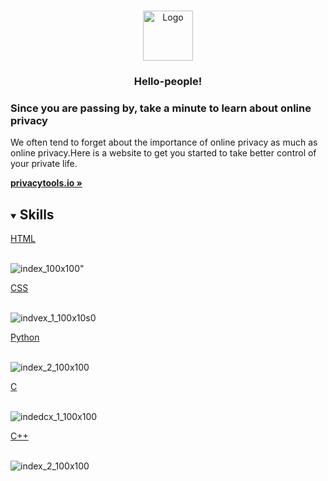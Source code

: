 <!-- PROJECT LOGO -->
<br />
<p style="text-align: center;">
<p align="center">
  <a href="https://github.com/othneildrew/Best-README-Template">
    <img src="images/logo.png" alt="Logo" width="80" height="80">
  </a>

  <h3 style="text-align: center;">Hello-people!</h3>
  <h3>Since you are passing by, take a minute to learn about online privacy</h3>

  <p style="text-align: center;">
  <p>
    We often tend to forget about the importance of online privacy as much as online privacy.Here is a website to get you started to take better control of your private life.
    </p>
    <a href="https://privacytools.io/"><strong>privacytools.io »</strong></a>

<!-- TABLE OF CONTENTS -->
<details open="open">
  <summary><h2 style="display: inline-block">Skills</h2></summary>
  <summary><a href="https://developer.mozilla.org/en-US/docs/Web/Guide/HTML/HTML5/Introduction_to_HTML5">HTML</a></summary>
   <br>   
      
 ![index_100x100](https://user-images.githubusercontent.com/80757858/113532315-b1086200-95e8-11eb-94e2-3cb042224461.png)"
 
   <summary><a href="https://developer.mozilla.org/en-US/docs/Web/CSS">CSS</a></summary>
   <br> 
 
 ![indvex_1_100x10s0](https://user-images.githubusercontent.com/80757858/113534468-730e3c80-95ee-11eb-82b3-153bb73f45b8.jpg)
  
  <summary><a href="https://www.python.org/">Python</a></summary>
   <br>
   
 ![index_2_100x100](https://user-images.githubusercontent.com/80757858/113534455-6d185b80-95ee-11eb-9423-2a62785aa153.jpg) 

  <summary><a href="https://www.cprogramming.com/">C</a></summary>
   <br>
   
 ![indedcx_1_100x100](https://user-images.githubusercontent.com/80757858/113534928-9e455b80-95ef-11eb-82e6-e82363a5f9ed.png)
 
   <summary><a href="https://www.cplusplus.com/">C++</a></summary>
   <br>
   
 ![index_2_100x100](https://user-images.githubusercontent.com/80757858/113534455-6d185b80-95ee-11eb-9423-2a62785aa153.jpg)
 
 
   
  
   
